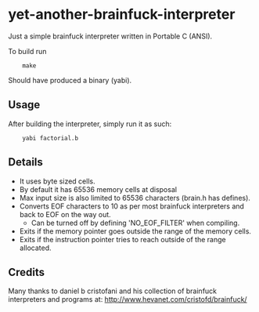 yet-another-brainfuck-interpreter
=================================

Just a simple brainfuck interpreter written in Portable C (ANSI).

To build run

		make

Should have produced a binary (yabi).

Usage
------------
After building the interpreter, simply run it as such:

		yabi factorial.b

Details
------------
* It uses byte sized cells.
* By default it has 65536 memory cells at disposal
* Max input size is also limited to 65536 characters (brain.h has defines).
* Converts EOF characters to 10 as per most brainfuck interpreters and back to EOF on the way out.
    * Can be turned off by defining 'NO_EOF_FILTER' when compiling.
* Exits if the memory pointer goes outside the range of the memory cells.
* Exits if the instruction pointer tries to reach outside of the range allocated. 

Credits
------------
Many thanks to daniel b cristofani and his collection of brainfuck interpreters and programs at:
	http://www.hevanet.com/cristofd/brainfuck/
